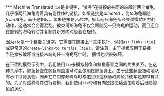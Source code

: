 ﻿*** Machine Translated
`tie`是关键字，“关系”在链接的共同的端部的两个海龟，几乎像两只海龟附着具有刚性棒的链接。如果链接是*directed* ，则*to*海龟跟随*from*海龟，而不是相反。如果链接是*无向的*，那么两只海龟都会尝试模仿对方的动作，这通常会变得混乱。被束缚的海龟不仅会跟随另一只海龟的运动，而且还会在旋转的海龟转动并复制其新方向时绕着它旋转。

因为`tie`是一个链接关键字，它需要在链接上下文中执行，例如`ask links [tie]`或更常见的`create-links-to turtles [tie]` 。请注意，由于捆绑应用于链接，当链接被破坏或链接末端的任一海龟死亡时， 捆绑也会被破坏。

在下面的模型示例中，我们使用`tie`来模拟鲸鱼和鲸鱼藤壶之间的共生关系。在这种关系中，鲸鱼藤壶在鲸鱼周围游动时会依附在鲸鱼身上。由于这些藤壶被动地从海水中过滤食物，因此在它们穿越海洋时与这些快速移动的鲸鱼搭便车是非常有益的。为了对这种附件进行建模，我们使用`tie`带和有向链接使藤壶在附着后跟随鲸鱼的运动。